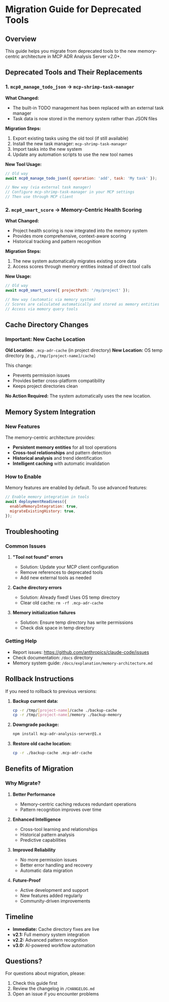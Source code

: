# Migration Guide for Deprecated Tools

## Overview

This guide helps you migrate from deprecated tools to the new memory-centric architecture in MCP ADR Analysis Server v2.0+.

## Deprecated Tools and Their Replacements

### 1. `mcp0_manage_todo_json` → `mcp-shrimp-task-manager`

**What Changed:**

- The built-in TODO management has been replaced with an external task manager
- Task data is now stored in the memory system rather than JSON files

**Migration Steps:**

1. Export existing tasks using the old tool (if still available)
2. Install the new task manager: `mcp-shrimp-task-manager`
3. Import tasks into the new system
4. Update any automation scripts to use the new tool names

**New Tool Usage:**

```javascript
// Old way
await mcp0_manage_todo_json({ operation: 'add', task: 'My task' });

// New way (via external task manager)
// Configure mcp-shrimp-task-manager in your MCP settings
// Then use through MCP client
```

### 2. `mcp0_smart_score` → Memory-Centric Health Scoring

**What Changed:**

- Project health scoring is now integrated into the memory system
- Provides more comprehensive, context-aware scoring
- Historical tracking and pattern recognition

**Migration Steps:**

1. The new system automatically migrates existing score data
2. Access scores through memory entities instead of direct tool calls

**New Usage:**

```javascript
// Old way
await mcp0_smart_score({ projectPath: '/my/project' });

// New way (automatic via memory system)
// Scores are calculated automatically and stored as memory entities
// Access via memory query tools
```

## Cache Directory Changes

### Important: New Cache Location

**Old Location:** `.mcp-adr-cache` (in project directory)
**New Location:** OS temp directory (e.g., `/tmp/[project-name]/cache`)

This change:

- Prevents permission issues
- Provides better cross-platform compatibility
- Keeps project directories clean

**No Action Required:** The system automatically uses the new location.

## Memory System Integration

### New Features

The memory-centric architecture provides:

- **Persistent memory entities** for all tool operations
- **Cross-tool relationships** and pattern detection
- **Historical analysis** and trend identification
- **Intelligent caching** with automatic invalidation

### How to Enable

Memory features are enabled by default. To use advanced features:

```javascript
// Enable memory integration in tools
await deploymentReadiness({
  enableMemoryIntegration: true,
  migrateExistingHistory: true,
});
```

## Troubleshooting

### Common Issues

1. **"Tool not found" errors**
   - Solution: Update your MCP client configuration
   - Remove references to deprecated tools
   - Add new external tools as needed

2. **Cache directory errors**
   - Solution: Already fixed! Uses OS temp directory
   - Clear old cache: `rm -rf .mcp-adr-cache`

3. **Memory initialization failures**
   - Solution: Ensure temp directory has write permissions
   - Check disk space in temp directory

### Getting Help

- Report issues: https://github.com/anthropics/claude-code/issues
- Check documentation: `/docs` directory
- Memory system guide: `/docs/explanation/memory-architecture.md`

## Rollback Instructions

If you need to rollback to previous versions:

1. **Backup current data:**

   ```bash
   cp -r /tmp/[project-name]/cache ./backup-cache
   cp -r /tmp/[project-name]/memory ./backup-memory
   ```

2. **Downgrade package:**

   ```bash
   npm install mcp-adr-analysis-server@1.x
   ```

3. **Restore old cache location:**
   ```bash
   cp -r ./backup-cache .mcp-adr-cache
   ```

## Benefits of Migration

### Why Migrate?

1. **Better Performance**
   - Memory-centric caching reduces redundant operations
   - Pattern recognition improves over time

2. **Enhanced Intelligence**
   - Cross-tool learning and relationships
   - Historical pattern analysis
   - Predictive capabilities

3. **Improved Reliability**
   - No more permission issues
   - Better error handling and recovery
   - Automatic data migration

4. **Future-Proof**
   - Active development and support
   - New features added regularly
   - Community-driven improvements

## Timeline

- **Immediate:** Cache directory fixes are live
- **v2.1:** Full memory system integration
- **v2.2:** Advanced pattern recognition
- **v3.0:** AI-powered workflow automation

## Questions?

For questions about migration, please:

1. Check this guide first
2. Review the changelog in `/CHANGELOG.md`
3. Open an issue if you encounter problems
